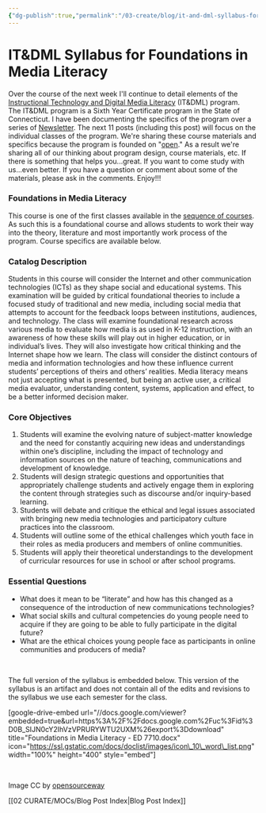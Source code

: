 ```yaml
---
{"dg-publish":true,"permalink":"/03-create/blog/it-and-dml-syllabus-for-foundations-in-media-literacy/","title":"IT&DML Syllabus for Foundations in Media Literacy","tags":["itdml"]}
---
```


# IT&DML Syllabus for Foundations in Media Literacy

Over the course of the next week I'll continue to detail elements of the [Instructional Technology and Digital Media Literacy](http://www.newhaven.edu/4486/academic-programs/graduate-programs/instructional-technologies/) (IT&DML) program. The IT&DML program is a Sixth Year Certificate program in the State of Connecticut. I have been documenting the specifics of the program over a series of [Newsletter](http://wiobyrne.com/tag/itdml/). The next 11 posts (including this post) will focus on the individual classes of the program. We're sharing these course materials and specifics because the program is founded on "[open](http://wiobyrne.com/transparency-and-the-instructional-technology-digital-media-literacy-itdml-program/)." As a result we're sharing all of our thinking about program design, course materials, etc. If there is something that helps you...great. If you want to come study with us...even better. If you have a question or comment about some of the materials, please ask in the comments. Enjoy!!!

### Foundations in Media Literacy

This course is one of the first classes available in the [sequence of courses](http://wiobyrne.com/course-sequence-for-the-instructional-technology-digital-media-literacy-program/). As such this is a foundational course and allows students to work their way into the theory, literature and most importantly work process of the program. Course specifics are available below.

### Catalog Description

Students in this course will consider the Internet and other communication technologies (ICTs) as they shape social and educational systems. This examination will be guided by critical foundational theories to include a focused study of traditional and new media, including social media that attempts to account for the feedback loops between institutions, audiences, and technology. The class will examine foundational research across various media to evaluate how media is as used in K-12 instruction, with an awareness of how these skills will play out in higher education, or in individual’s lives. They will also investigate how critical thinking and the Internet shape how we learn. The class will consider the distinct contours of media and information technologies and how these influence current students’ perceptions of theirs and others’ realities. Media literacy means not just accepting what is presented, but being an active user, a critical media evaluator, understanding content, systems, application and effect, to be a better informed decision maker.

### Core Objectives

1. Students will examine the evolving nature of subject-matter knowledge and the need for constantly acquiring new ideas and understandings within one’s discipline, including the impact of technology and information sources on the nature of teaching, communications and development of knowledge.
2. Students will design strategic questions and opportunities that appropriately challenge students and actively engage them in exploring the content through strategies such as discourse and/or inquiry-based learning.
3. Students will debate and critique the ethical and legal issues associated with bringing new media technologies and participatory culture practices into the classroom.
4. Students will outline some of the ethical challenges which youth face in their roles as media producers and members of online communities.
5. Students will apply their theoretical understandings to the development of curricular resources for use in school or after school programs.

### Essential Questions

- What does it mean to be “literate” and how has this changed as a consequence of the introduction of new communications technologies?
- What social skills and cultural competencies do young people need to acquire if they are going to be able to fully participate in the digital future?
- What are the ethical choices young people face as participants in online communities and producers of media?

 

The full version of the syllabus is embedded below. This version of the syllabus is an artifact and does not contain all of the edits and revisions to the syllabus we use each semester for the class.

\[google-drive-embed url="//docs.google.com/viewer?embedded=true&url=https%3A%2F%2Fdocs.google.com%2Fuc%3Fid%3D0B\_SIJN0cY2IhVzVPRURYWTU2UXM%26export%3Ddownload" title="Foundations in Media Literacy - ED 7710.docx" icon="https://ssl.gstatic.com/docs/doclist/images/icon\_10\_word\_list.png" width="100%" height="400" style="embed"\]

 

Image CC by [opensourceway](https://www.flickr.com/photos/opensourceway/6810048752/)

[[02 CURATE/MOCs/Blog Post Index\|Blog Post Index]]